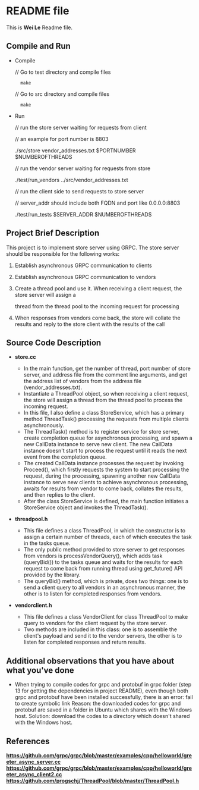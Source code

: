 # README file

This is **Wei Le** Readme file.

## Compile and Run

- Compile

	// Go to test directory and compile files
	
		make

	// Go to src directory and compile files
	
		make

- Run

	// run the store server waiting for requests from client
	
	// an example for port number is 8803
	
	./src/store vendor_addresses.txt $PORTNUMBER $NUMBEROFTHREADS
	
	// run the vendor server waiting for requests from store
	
	./test/run_vendors ../src/vendor_addresses.txt
	
	// run the client side to send requests to store server
	
	// server_addr should include both FQDN and port like 0.0.0.0:8803
	
	./test/run_tests $SERVER_ADDR $NUMBEROFTHREADS

## Project Brief Description

This project is to implement store server using GRPC. The store server should be responsible for the following works:


1. Establish asynchronous GRPC communication to clients

2. Establish asynchronous GRPC communication to vendors

3. Create a thread pool and use it. When receiving a client request, the store server will assign a 

   thread from the thread pool to the incoming request for processing 

4. When responses from vendors come back, the store will collate the results and reply to the store client with the results of the call

## Source Code Description

- __store.cc__

	- In the main function, get the number of thread, port number of store server, and address file from the comment line arguments, and get the address list of vendors from the address file (vendor_addresses.txt).
	- Instantiate a ThreadPool object, so when receiving a client request, the store will assign a thread from the thread pool to process the incoming request.
	- In this file, I also define a class StoreService, which has a primary method ThreadTask() processing the requests from multiple clients asynchronously. 
	- The ThreadTask() method is to register service for store server, create completion queue for asynchronous processing, and spawn a new CallData instance to serve new client. The new CallData instance doesn't start to process the request until it reads the next event from the completion queue.
	- The created CallData instance processes the request by invoking Proceed(), which firstly requests the system to start processing the request, during the processing, spawning another new CallData instance to serve new clients to achieve asynchronous processing, awaits for results from vendor to come back, collates the results, and then replies to the client.
	- After the class StoreService is defined, the main function initiates a StoreService object and invokes the ThreadTask().


- __threadpool.h__

	- This file defines a class ThreadPool, in which the constructor is to assign a certain number of threads, each of which executes the task in the tasks queue.
	- The only public method provided to store server to get responses from vendors is processVendorQuery(), which adds task (queryBid()) to the tasks queue and waits for the results for each request to come back from running thread using get_future() API provided by the library.
	- The queryBid() method, which is private, does two things: one is to send a client query to all vendors in an asynchronous manner, the other is to listen for completed responses from vendors.

- __vendorclient.h__

	- This file defines a class VendorClient for class ThreadPool to make query to vendors for the client request by the store server.
	- Two methods are included in this class: one is to assemble the client's payload and send it to the vendor servers, the other is to listen for completed responses and return results.
	
## Additional observations that you have about what you've done

- When trying to compile codes for grpc and protobuf in grpc folder (step 13 for getting the dependencies in project README), even though both grpc and protobuf have been installed successfully, there is an error: fail to create symbolic link
  Reason: the downloaded codes for grpc and protobuf are saved in a folder in Ubuntu which shares with the Windows host.
  Solution: download the codes to a directory which doesn't shared with the Windows host.

## References

__https://github.com/grpc/grpc/blob/master/examples/cpp/helloworld/greeter_async_server.cc__
__https://github.com/grpc/grpc/blob/master/examples/cpp/helloworld/greeter_async_client2.cc__
__https://github.com/progschj/ThreadPool/blob/master/ThreadPool.h__
